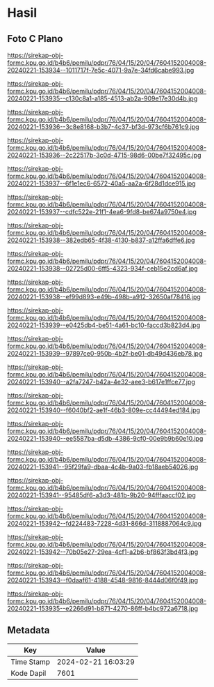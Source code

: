 # Hasil

## Foto C Plano

https://sirekap-obj-formc.kpu.go.id/b4b6/pemilu/pdpr/76/04/15/20/04/7604152004008-20240221-153934--1011717f-7e5c-4071-9a7e-34fd6cabe993.jpg

https://sirekap-obj-formc.kpu.go.id/b4b6/pemilu/pdpr/76/04/15/20/04/7604152004008-20240221-153935--c130c8a1-a185-4513-ab2a-909e17e30d4b.jpg

https://sirekap-obj-formc.kpu.go.id/b4b6/pemilu/pdpr/76/04/15/20/04/7604152004008-20240221-153936--3c8e8168-b3b7-4c37-bf3d-973cf6b761c9.jpg

https://sirekap-obj-formc.kpu.go.id/b4b6/pemilu/pdpr/76/04/15/20/04/7604152004008-20240221-153936--2c22517b-3c0d-4715-98d6-00be7f32495c.jpg

https://sirekap-obj-formc.kpu.go.id/b4b6/pemilu/pdpr/76/04/15/20/04/7604152004008-20240221-153937--6f1e1ec6-6572-40a5-aa2a-6f28d1dce915.jpg

https://sirekap-obj-formc.kpu.go.id/b4b6/pemilu/pdpr/76/04/15/20/04/7604152004008-20240221-153937--cdfc522e-21f1-4ea6-9fd8-be674a9750e4.jpg

https://sirekap-obj-formc.kpu.go.id/b4b6/pemilu/pdpr/76/04/15/20/04/7604152004008-20240221-153938--382edb65-4f38-4130-b837-a12ffa6dffe6.jpg

https://sirekap-obj-formc.kpu.go.id/b4b6/pemilu/pdpr/76/04/15/20/04/7604152004008-20240221-153938--02725d00-6ff5-4323-934f-ceb15e2cd6af.jpg

https://sirekap-obj-formc.kpu.go.id/b4b6/pemilu/pdpr/76/04/15/20/04/7604152004008-20240221-153938--ef99d893-e49b-498b-a912-32650af78416.jpg

https://sirekap-obj-formc.kpu.go.id/b4b6/pemilu/pdpr/76/04/15/20/04/7604152004008-20240221-153939--e0425db4-be51-4a61-bc10-faccd3b823d4.jpg

https://sirekap-obj-formc.kpu.go.id/b4b6/pemilu/pdpr/76/04/15/20/04/7604152004008-20240221-153939--97897ce0-950b-4b2f-be01-db49d436eb78.jpg

https://sirekap-obj-formc.kpu.go.id/b4b6/pemilu/pdpr/76/04/15/20/04/7604152004008-20240221-153940--a2fa7247-b42a-4e32-aee3-b617e1ffce77.jpg

https://sirekap-obj-formc.kpu.go.id/b4b6/pemilu/pdpr/76/04/15/20/04/7604152004008-20240221-153940--f6040bf2-ae1f-46b3-809e-cc44494ed184.jpg

https://sirekap-obj-formc.kpu.go.id/b4b6/pemilu/pdpr/76/04/15/20/04/7604152004008-20240221-153940--ee5587ba-d5db-4386-9cf0-00e9b9b60e10.jpg

https://sirekap-obj-formc.kpu.go.id/b4b6/pemilu/pdpr/76/04/15/20/04/7604152004008-20240221-153941--95f29fa9-dbaa-4c4b-9a03-fb18aeb54026.jpg

https://sirekap-obj-formc.kpu.go.id/b4b6/pemilu/pdpr/76/04/15/20/04/7604152004008-20240221-153941--95485df6-a3d3-481b-9b20-94fffaaccf02.jpg

https://sirekap-obj-formc.kpu.go.id/b4b6/pemilu/pdpr/76/04/15/20/04/7604152004008-20240221-153942--fd224483-7228-4d31-866d-3118887064c9.jpg

https://sirekap-obj-formc.kpu.go.id/b4b6/pemilu/pdpr/76/04/15/20/04/7604152004008-20240221-153942--70b05e27-29ea-4cf1-a2b6-bf863f3bd4f3.jpg

https://sirekap-obj-formc.kpu.go.id/b4b6/pemilu/pdpr/76/04/15/20/04/7604152004008-20240221-153943--f0daaf61-4188-4548-9816-8444d06f0f49.jpg

https://sirekap-obj-formc.kpu.go.id/b4b6/pemilu/pdpr/76/04/15/20/04/7604152004008-20240221-153935--e2266d91-b871-4270-86ff-b4bc972a6718.jpg


## Metadata

| Key        | Value               |
| ---------- | ------------------- |
| Time Stamp | 2024-02-21 16:03:29 |
| Kode Dapil | 7601                |



